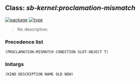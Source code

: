 ## Class: ***sb-kernel:proclamation-mismatch***
[![package](https://img.shields.io/badge/Package-SB--KERNEL-5f9ea0.svg?style=social&colorA=999999)](../) [![type](https://img.shields.io/badge/Type-Class-5f9ea0.svg?style=social&colorA=999999)](../#class) 

> No description.

### Precedence list
```
(PROCLAMATION-MISMATCH CONDITION SLOT-OBJECT T)
```
### Initargs
```
(KIND DESCRIPTION NAME OLD NEW)
```
